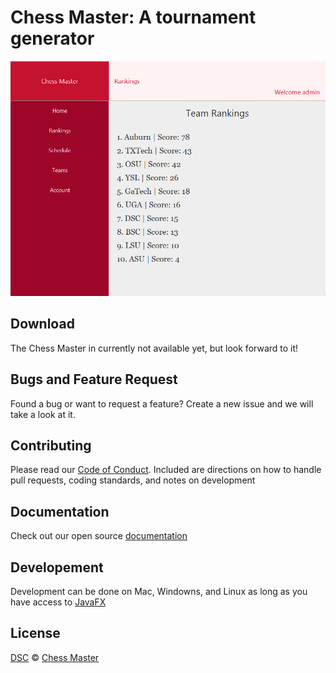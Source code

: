 <h1>Chess Master: A tournament generator</h1>

![picture](ProjectDocumentation/runningProgram.png)

<h2>Download</h2>
<p>The Chess Master in currently not available yet, but look forward to it!</p>

<h2>Bugs and Feature Request</h2>
<p>Found a bug or want to request a feature? Create a new issue and we will take a look at it.<p>

<h2>Contributing</h2>
<p>Please read our <a href="SEProjectQuestions.docx">Code of Conduct</a>. 
Included are directions on how to handle pull requests, coding standards, and notes on development</p>

<h2>Documentation</h2>
<p>Check out our open source <a href="SEProjectQuestions.docx">documentation</a></p>

<h2>Developement</h2>
<p>Development can be done on Mac, Windowns, and Linux as long as you have access to <a href="https://openjfx.io/">JavaFX</a></p>

<h2>License</h2>
<p><a href="https://www.daltonstate.edu/">DSC</a> &#169; 
<a href="https://github.com/ksturdivantwilson/SoftwareEngProject/edit/main/README.md">Chess Master</a></p>
